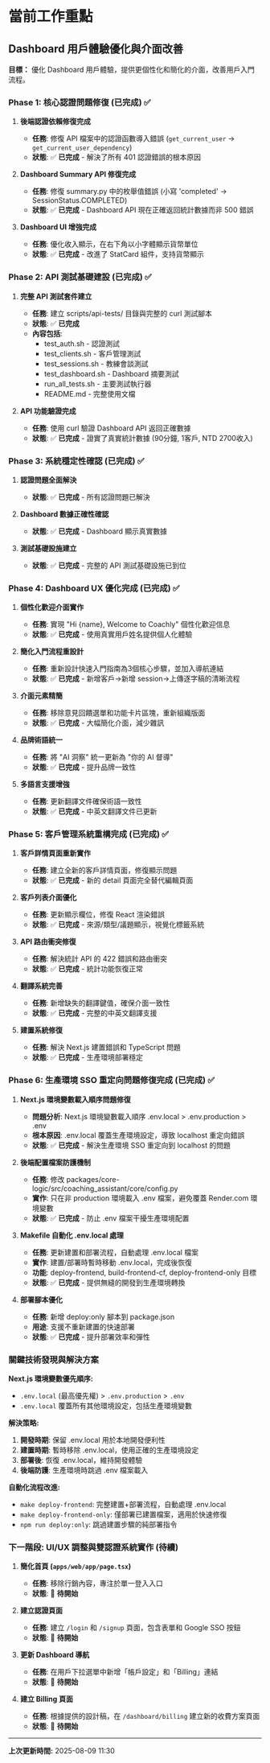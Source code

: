 # 當前工作重點

## Dashboard 用戶體驗優化與介面改善

**目標：** 優化 Dashboard 用戶體驗，提供更個性化和簡化的介面，改善用戶入門流程。

### Phase 1: 核心認證問題修復 (已完成) ✅

1.  **後端認證依賴修復完成**
    - **任務**: 修復 API 檔案中的認證函數導入錯誤 (`get_current_user` → `get_current_user_dependency`)
    - **狀態**: ✅ **已完成** - 解決了所有 401 認證錯誤的根本原因

2.  **Dashboard Summary API 修復完成**
    - **任務**: 修復 summary.py 中的枚舉值錯誤 (小寫 'completed' → SessionStatus.COMPLETED)
    - **狀態**: ✅ **已完成** - Dashboard API 現在正確返回統計數據而非 500 錯誤

3.  **Dashboard UI 增強完成**
    - **任務**: 優化收入顯示，在右下角以小字體顯示貨幣單位
    - **狀態**: ✅ **已完成** - 改進了 StatCard 組件，支持貨幣顯示

### Phase 2: API 測試基礎建設 (已完成) ✅

1.  **完整 API 測試套件建立**
    - **任務**: 建立 scripts/api-tests/ 目錄與完整的 curl 測試腳本
    - **狀態**: ✅ **已完成**
    - **內容包括**:
      - test_auth.sh - 認證測試
      - test_clients.sh - 客戶管理測試  
      - test_sessions.sh - 教練會談測試
      - test_dashboard.sh - Dashboard 摘要測試
      - run_all_tests.sh - 主要測試執行器
      - README.md - 完整使用文檔

2.  **API 功能驗證完成**
    - **任務**: 使用 curl 驗證 Dashboard API 返回正確數據
    - **狀態**: ✅ **已完成** - 證實了真實統計數據 (90分鐘, 1客戶, NTD 2700收入)

### Phase 3: 系統穩定性確認 (已完成) ✅

1.  **認證問題全面解決**
    - **狀態**: ✅ **已完成** - 所有認證問題已解決
    
2.  **Dashboard 數據正確性確認**
    - **狀態**: ✅ **已完成** - Dashboard 顯示真實數據
    
3.  **測試基礎設施建立**
    - **狀態**: ✅ **已完成** - 完整的 API 測試基礎設施已到位

### Phase 4: Dashboard UX 優化完成 (已完成) ✅

1.  **個性化歡迎介面實作**
    - **任務**: 實現 "Hi {name}, Welcome to Coachly" 個性化歡迎信息
    - **狀態**: ✅ **已完成** - 使用真實用戶姓名提供個人化體驗

2.  **簡化入門流程重設計**
    - **任務**: 重新設計快速入門指南為3個核心步驟，並加入導航連結
    - **狀態**: ✅ **已完成** - 新增客戶→新增 session→上傳逐字稿的清晰流程

3.  **介面元素精簡**
    - **任務**: 移除意見回饋選單和功能卡片區塊，重新組織版面
    - **狀態**: ✅ **已完成** - 大幅簡化介面，減少雜訊

4.  **品牌術語統一**
    - **任務**: 將 "AI 洞察" 統一更新為 "你的 AI 督導"
    - **狀態**: ✅ **已完成** - 提升品牌一致性

5.  **多語言支援增強**
    - **任務**: 更新翻譯文件確保術語一致性
    - **狀態**: ✅ **已完成** - 中英文翻譯文件已更新

### Phase 5: 客戶管理系統重構完成 (已完成) ✅

1.  **客戶詳情頁面重新實作**
    - **任務**: 建立全新的客戶詳情頁面，修復顯示問題
    - **狀態**: ✅ **已完成** - 新的 detail 頁面完全替代編輯頁面

2.  **客戶列表介面優化**
    - **任務**: 更新顯示欄位，修復 React 渲染錯誤
    - **狀態**: ✅ **已完成** - 來源/類型/議題顯示，視覺化標籤系統

3.  **API 路由衝突修復**
    - **任務**: 解決統計 API 的 422 錯誤和路由衝突
    - **狀態**: ✅ **已完成** - 統計功能恢復正常

4.  **翻譯系統完善**
    - **任務**: 新增缺失的翻譯鍵值，確保介面一致性
    - **狀態**: ✅ **已完成** - 完整的中英文翻譯支援

5.  **建置系統修復**
    - **任務**: 解決 Next.js 建置錯誤和 TypeScript 問題
    - **狀態**: ✅ **已完成** - 生產環境部署穩定

### Phase 6: 生產環境 SSO 重定向問題修復完成 (已完成) ✅

1.  **Next.js 環境變數載入順序問題修復**
    - **問題分析**: Next.js 環境變數載入順序 .env.local > .env.production > .env
    - **根本原因**: .env.local 覆蓋生產環境設定，導致 localhost 重定向錯誤
    - **狀態**: ✅ **已完成** - 解決生產環境 SSO 重定向到 localhost 的問題

2.  **後端配置檔案防護機制**
    - **任務**: 修改 packages/core-logic/src/coaching_assistant/core/config.py
    - **實作**: 只在非 production 環境載入 .env 檔案，避免覆蓋 Render.com 環境變數
    - **狀態**: ✅ **已完成** - 防止 .env 檔案干擾生產環境配置

3.  **Makefile 自動化 .env.local 處理**
    - **任務**: 更新建置和部署流程，自動處理 .env.local 檔案
    - **實作**: 建置/部署時暫時移動 .env.local，完成後恢復
    - **功能**: deploy-frontend, build-frontend-cf, deploy-frontend-only 目標
    - **狀態**: ✅ **已完成** - 提供無縫的開發到生產環境轉換

4.  **部署腳本優化**
    - **任務**: 新增 deploy:only 腳本到 package.json
    - **用途**: 支援不重新建置的快速部署
    - **狀態**: ✅ **已完成** - 提升部署效率和彈性

### 關鍵技術發現與解決方案

**Next.js 環境變數優先順序:**
- `.env.local` (最高優先權) > `.env.production` > `.env`
- `.env.local` 覆蓋所有其他環境設定，包括生產環境變數

**解決策略:**
1. **開發時期**: 保留 .env.local 用於本地開發便利性
2. **建置時期**: 暫時移除 .env.local，使用正確的生產環境設定
3. **部署後**: 恢復 .env.local，維持開發體驗
4. **後端防護**: 生產環境時跳過 .env 檔案載入

**自動化流程改進:**
- `make deploy-frontend`: 完整建置+部署流程，自動處理 .env.local
- `make deploy-frontend-only`: 僅部署已建置檔案，適用於快速修復
- `npm run deploy:only`: 跳過建置步驟的純部署指令

### 下一階段: UI/UX 調整與雙認證系統實作 (待續)

1.  **簡化首頁 (`apps/web/app/page.tsx`)**
    - **任務**: 移除行銷內容，專注於單一登入入口
    - **狀態**: 📝 **待開始**

2.  **建立認證頁面**
    - **任務**: 建立 `/login` 和 `/signup` 頁面，包含表單和 Google SSO 按鈕
    - **狀態**: 📝 **待開始**

3.  **更新 Dashboard 導航**
    - **任務**: 在用戶下拉選單中新增「帳戶設定」和「Billing」連結
    - **狀態**: 📝 **待開始**

4.  **建立 Billing 頁面**
    - **任務**: 根據提供的設計稿，在 `/dashboard/billing` 建立新的收費方案頁面
    - **狀態**: 📝 **待開始**

---
**上次更新時間:** 2025-08-09 11:30
